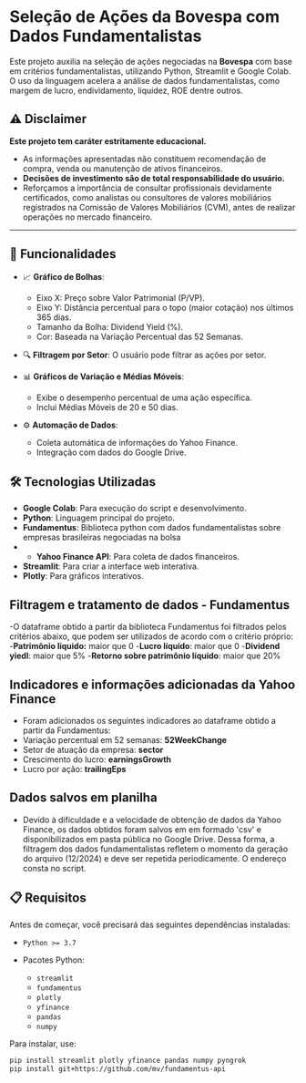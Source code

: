 # Seleção de Ações da Bovespa com Dados Fundamentalistas

Este projeto auxilia na seleção de ações negociadas na **Bovespa** com base em critérios fundamentalistas, utilizando Python, Streamlit e Google Colab.
O uso da linguagem acelera a análise de dados fundamentalistas, como margem de lucro, endividamento, liquidez, ROE dentre outros.

## ⚠️ Disclaimer

**Este projeto tem caráter estritamente educacional.**  
- As informações apresentadas não constituem recomendação de compra, venda ou manutenção de ativos financeiros.
- **Decisões de investimento são de total responsabilidade do usuário.**  
- Reforçamos a importância de consultar profissionais devidamente certificados, como analistas ou consultores de valores mobiliários registrados na Comissão de Valores Mobiliários (CVM), antes de realizar operações no mercado financeiro.

---


## 🚀 Funcionalidades

- 📈 **Gráfico de Bolhas**:
  - Eixo X: Preço sobre Valor Patrimonial (P/VP).
  - Eixo Y: Distância percentual para o topo (maior cotação) nos últimos 365 dias.
  - Tamanho da Bolha: Dividend Yield (%).
  - Cor: Baseada na Variação Percentual das 52 Semanas.

- 🔍 **Filtragem por Setor**: O usuário pode filtrar as ações por setor.
- 📊 **Gráficos de Variação e Médias Móveis**:
  - Exibe o desempenho percentual de uma ação específica.
  - Inclui Médias Móveis de 20 e 50 dias.
- ⚙️ **Automação de Dados**:
  - Coleta automática de informações do Yahoo Finance.
  - Integração com dados do Google Drive.

## 🛠️ Tecnologias Utilizadas
- **Google Colab**: Para execução do script e desenvolvimento.
- **Python**: Linguagem principal do projeto.
- **Fundamentus**: Biblioteca python com dados fundamentalistas sobre empresas brasileiras negociadas na bolsa
- - **Yahoo Finance API**: Para coleta de dados financeiros.
- **Streamlit**: Para criar a interface web interativa.
- **Plotly**: Para gráficos interativos.


## Filtragem e tratamento de dados - Fundamentus
-O dataframe obtido a partir da biblioteca Fundamentus foi filtrados pelos critérios abaixo, que podem ser utilizados de acordo com o critério próprio:
-**Patrimõnio líquido:**  maior que 0
-**Lucro líquido**: maior que 0
-**Dividend yiedl**: maior que 5% 
-**Retorno sobre patrimônio líquido**: maior que 20%

## Indicadores e informações adicionadas da Yahoo Finance
- Foram adicionados os seguintes indicadores ao dataframe obtido a partir da Fundamentus:
- Variação percentual em 52 semanas: **52WeekChange**
- Setor de atuação da empresa: **sector**
- Crescimento do lucro: **earningsGrowth**
- Lucro por ação: **trailingEps**

## Dados salvos em planilha
- Devido à dificuldade e a velocidade de obtenção de dados da Yahoo Finance, os dados obtidos foram salvos em em formado 'csv' e disponibilizados em pasta pública no Google Drive.
  Dessa forma, a filtragem dos dados fundamentalistas refletem o momento da geração do arquivo (12/2024) e deve ser repetida periodicamente.
  O endereço consta no script.


## 📋 Requisitos

Antes de começar, você precisará das seguintes dependências instaladas:

- `Python >= 3.7`
- Pacotes Python:
  
  - `streamlit`
  - `fundamentus`
  - `plotly`
  - `yfinance`
  - `pandas`
  - `numpy`

Para instalar, use:
```bash
pip install streamlit plotly yfinance pandas numpy pyngrok
pip install git+https://github.com/mv/fundamentus-api






